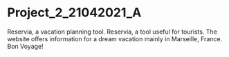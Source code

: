 # Project_2_21042021_A

Reservia, a vacation planning tool.
Reservia, a tool useful for tourists.  The website offers information for a dream vacation mainly in Marseille, France. Bon Voyage!